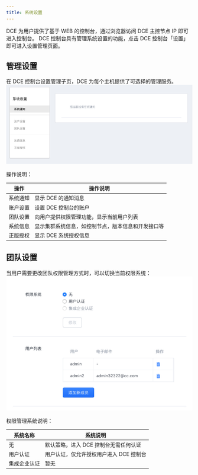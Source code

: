 ```yaml
---
title: 系统设置
---
```


DCE 为用户提供了基于 WEB 的控制台，通过浏览器访问 DCE 主控节点 IP 即可进入控制台。
DCE 控制台具有管理系统设置的功能，点击 DCE 控制台「设置」即可进入设置管理页面。

## 管理设置

在 DCE 控制台设置管理子页，DCE 为每个主机提供了可选择的管理服务。
![](setting.jpg)

操作说明：

| 操作 | 操作说明 |
| ---- | ---- |
| 系统通知 | 显示 DCE 的通知消息 |
| 账户设置 | 设置 DCE 控制台的账户 |
| 团队设置 | 向用户提供权限管理功能，显示当前用户列表 |
| 系统信息 | 显示集群系统信息，如控制节点，版本信息和开发接口等 |
| 正版授权 | 显示 DCE 系统授权信息 |


## 团队设置

当用户需要更改团队权限管理方式时，可以切换当前权限系统：
![](team_setting.jpg)

权限管理系统说明：

| 系统名称 | 系统说明 |
| ----- | ----- |
| 无 | 默认策略，进入 DCE 控制台无需任何认证 |
| 用户认证 | 用户认证，仅允许授权用户进入 DCE 控制台 |
| 集成企业认证 | 暂无 |
